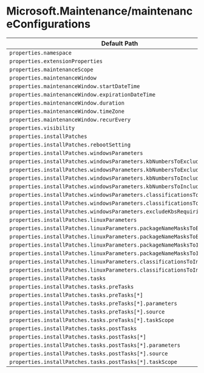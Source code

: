 # Microsoft.Maintenance/maintenanceConfigurations

| Default Path | Alias |
|---|---|
| `properties.namespace` | `Microsoft.Maintenance/maintenanceConfigurations/namespace` |
| `properties.extensionProperties` | `Microsoft.Maintenance/maintenanceConfigurations/extensionProperties` |
| `properties.maintenanceScope` | `Microsoft.Maintenance/maintenanceConfigurations/maintenanceScope` |
| `properties.maintenanceWindow` | `Microsoft.Maintenance/maintenanceConfigurations/maintenanceWindow` |
| `properties.maintenanceWindow.startDateTime` | `Microsoft.Maintenance/maintenanceConfigurations/maintenanceWindow.startDateTime` |
| `properties.maintenanceWindow.expirationDateTime` | `Microsoft.Maintenance/maintenanceConfigurations/maintenanceWindow.expirationDateTime` |
| `properties.maintenanceWindow.duration` | `Microsoft.Maintenance/maintenanceConfigurations/maintenanceWindow.duration` |
| `properties.maintenanceWindow.timeZone` | `Microsoft.Maintenance/maintenanceConfigurations/maintenanceWindow.timeZone` |
| `properties.maintenanceWindow.recurEvery` | `Microsoft.Maintenance/maintenanceConfigurations/maintenanceWindow.recurEvery` |
| `properties.visibility` | `Microsoft.Maintenance/maintenanceConfigurations/visibility` |
| `properties.installPatches` | `Microsoft.Maintenance/maintenanceConfigurations/installPatches` |
| `properties.installPatches.rebootSetting` | `Microsoft.Maintenance/maintenanceConfigurations/installPatches.rebootSetting` |
| `properties.installPatches.windowsParameters` | `Microsoft.Maintenance/maintenanceConfigurations/installPatches.windowsParameters` |
| `properties.installPatches.windowsParameters.kbNumbersToExclude` | `Microsoft.Maintenance/maintenanceConfigurations/installPatches.windowsParameters.kbNumbersToExclude` |
| `properties.installPatches.windowsParameters.kbNumbersToExclude[*]` | `Microsoft.Maintenance/maintenanceConfigurations/installPatches.windowsParameters.kbNumbersToExclude[*]` |
| `properties.installPatches.windowsParameters.kbNumbersToInclude` | `Microsoft.Maintenance/maintenanceConfigurations/installPatches.windowsParameters.kbNumbersToInclude` |
| `properties.installPatches.windowsParameters.kbNumbersToInclude[*]` | `Microsoft.Maintenance/maintenanceConfigurations/installPatches.windowsParameters.kbNumbersToInclude[*]` |
| `properties.installPatches.windowsParameters.classificationsToInclude` | `Microsoft.Maintenance/maintenanceConfigurations/installPatches.windowsParameters.classificationsToInclude` |
| `properties.installPatches.windowsParameters.classificationsToInclude[*]` | `Microsoft.Maintenance/maintenanceConfigurations/installPatches.windowsParameters.classificationsToInclude[*]` |
| `properties.installPatches.windowsParameters.excludeKbsRequiringReboot` | `Microsoft.Maintenance/maintenanceConfigurations/installPatches.windowsParameters.excludeKbsRequiringReboot` |
| `properties.installPatches.linuxParameters` | `Microsoft.Maintenance/maintenanceConfigurations/installPatches.linuxParameters` |
| `properties.installPatches.linuxParameters.packageNameMasksToExclude` | `Microsoft.Maintenance/maintenanceConfigurations/installPatches.linuxParameters.packageNameMasksToExclude` |
| `properties.installPatches.linuxParameters.packageNameMasksToExclude[*]` | `Microsoft.Maintenance/maintenanceConfigurations/installPatches.linuxParameters.packageNameMasksToExclude[*]` |
| `properties.installPatches.linuxParameters.packageNameMasksToInclude` | `Microsoft.Maintenance/maintenanceConfigurations/installPatches.linuxParameters.packageNameMasksToInclude` |
| `properties.installPatches.linuxParameters.packageNameMasksToInclude[*]` | `Microsoft.Maintenance/maintenanceConfigurations/installPatches.linuxParameters.packageNameMasksToInclude[*]` |
| `properties.installPatches.linuxParameters.classificationsToInclude` | `Microsoft.Maintenance/maintenanceConfigurations/installPatches.linuxParameters.classificationsToInclude` |
| `properties.installPatches.linuxParameters.classificationsToInclude[*]` | `Microsoft.Maintenance/maintenanceConfigurations/installPatches.linuxParameters.classificationsToInclude[*]` |
| `properties.installPatches.tasks` | `Microsoft.Maintenance/maintenanceConfigurations/installPatches.tasks` |
| `properties.installPatches.tasks.preTasks` | `Microsoft.Maintenance/maintenanceConfigurations/installPatches.tasks.preTasks` |
| `properties.installPatches.tasks.preTasks[*]` | `Microsoft.Maintenance/maintenanceConfigurations/installPatches.tasks.preTasks[*]` |
| `properties.installPatches.tasks.preTasks[*].parameters` | `Microsoft.Maintenance/maintenanceConfigurations/installPatches.tasks.preTasks[*].parameters` |
| `properties.installPatches.tasks.preTasks[*].source` | `Microsoft.Maintenance/maintenanceConfigurations/installPatches.tasks.preTasks[*].source` |
| `properties.installPatches.tasks.preTasks[*].taskScope` | `Microsoft.Maintenance/maintenanceConfigurations/installPatches.tasks.preTasks[*].taskScope` |
| `properties.installPatches.tasks.postTasks` | `Microsoft.Maintenance/maintenanceConfigurations/installPatches.tasks.postTasks` |
| `properties.installPatches.tasks.postTasks[*]` | `Microsoft.Maintenance/maintenanceConfigurations/installPatches.tasks.postTasks[*]` |
| `properties.installPatches.tasks.postTasks[*].parameters` | `Microsoft.Maintenance/maintenanceConfigurations/installPatches.tasks.postTasks[*].parameters` |
| `properties.installPatches.tasks.postTasks[*].source` | `Microsoft.Maintenance/maintenanceConfigurations/installPatches.tasks.postTasks[*].source` |
| `properties.installPatches.tasks.postTasks[*].taskScope` | `Microsoft.Maintenance/maintenanceConfigurations/installPatches.tasks.postTasks[*].taskScope` |

